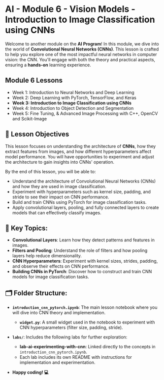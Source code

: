 # AI - Module 6 - Vision Models - Introduction to Image Classification using CNNs

Welcome to another module on the **AI Program**! In this module, we dive into the world of **Convolutional Neural Networks (CNNs)**. This lesson is crafted to help you explore one of the most impactful neural networks in computer vision: the CNN. You'll engage with both the theory and practical aspects, ensuring a **hands-on** learning experience.

## Module 6 Lessons

- Week 1: Introduction to Neural Networks and Deep Learning
- Week 2: Deep Learning with PyTorch, TensorFlow, and Keras
- **Week 3: Introduction to Image Classification using CNNs**
- Week 4: Introduction to Object Detection and Segmentation
- Week 5: Fine Tuning, & Advanced Image Processing with C++, OpenCV and Scikit-Image

## 🎯 Lesson Objectives

This lesson focuses on understanding the architecture of **CNNs**, how they extract features from images, and how different hyperparameters affect model performance. You will have opportunities to experiment and adjust the architecture to gain insights into CNNs' operation.

By the end of this lesson, you will be able to:
- Understand the architecture of Convolutional Neural Networks (CNNs) and how they are used in image classification.
- Experiment with hyperparameters such as kernel size, padding, and stride to see their impact on CNN performance.
- Build and train CNNs using PyTorch for image classification tasks.
- Apply convolutional layers, pooling, and fully connected layers to create models that can effectively classify images.

## 📌 Key Topics:
- **Convolutional Layers**: Learn how they detect patterns and features in images.
- **Filters and Pooling**: Understand the role of filters and how pooling layers help reduce dimensionality.
- **CNN Hyperparameters**: Experiment with kernel sizes, strides, padding, and observe their effects on CNN performance.
- **Building CNNs in PyTorch**: Discover how to construct and train CNN models for image classification tasks.

## 🗂️ Folder Structure:

- **`introduction_cnn_pytorch.ipynb`**: The main lesson notebook where you will dive into CNN theory and implementation.
  - **`widget.py`**: A small widget used in the notebook to experiment with CNN hyperparameters (filter size, padding, stride).
- **`labs/`**: Includes the following labs for further exploration:
  - **lab-ai-experimenting-with-cnn**: Linked directly to the concepts in `introduction_cnn_pytorch.ipynb`.
  - Each lab includes its own README with instructions for implementation and experimentation.

- **Happy coding! 💻**
